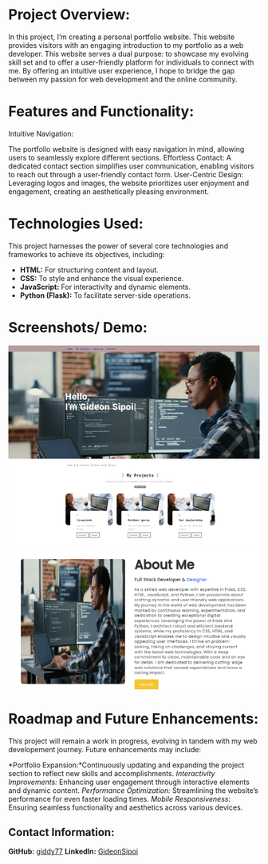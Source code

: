 # Project Overview:


In this project, I’m creating a personal portfolio website. This website provides visitors with an engaging introduction to my portfolio as a web developer. This website serves a dual purpose: to showcase my evolving skill set and to offer a user-friendly platform for individuals to connect with me. By offering an intuitive user experience, I hope to bridge the gap between my passion for web development and the online community.

# Features and Functionality:

Intuitive Navigation:

The portfolio website is designed with easy navigation in mind, allowing users to seamlessly explore different sections.
Effortless Contact: A dedicated contact section simplifies user communication, enabling visitors to reach out through a user-friendly contact form.
User-Centric Design: Leveraging logos and images, the website prioritizes user enjoyment and engagement, creating an aesthetically pleasing environment.


# Technologies Used:

This project harnesses the power of several core technologies and frameworks to achieve its objectives, including:
* **HTML:** For structuring content and layout.
* **CSS:** To style and enhance the visual experience.
* **JavaScript:** For interactivity and dynamic elements.
* **Python (Flask):** To facilitate server-side operations.

# Screenshots/ Demo:

![demo1](static/assets/homepagee.png)
![demo1](static/assets/projects.PNG)
![demo1](static/assets/about.PNG)


# Roadmap and Future Enhancements:

This project will remain a work in progress, evolving in tandem with my web developement journey. Future enhancements may include:

*Portfolio Expansion:*Continuously updating and expanding the project section to reflect new skills and accomplishments.
*Interactivity Improvements:* Enhancing user engagement through interactive elements and dynamic content.
*Performance Optimization:* Streamlining the website’s performance for even faster loading times.
*Mobile Responsiveness:* Ensuring seamless functionality and aesthetics across various devices.

## Contact Information:

**GitHub:** [giddy77](https://github.com/giddy77 "Wolf Dev")
**LinkedIn:** [GideonSipoi](https://www.linkedin.com/in/gideon-sipoi-6513911a3/ "Wolf Dev")
